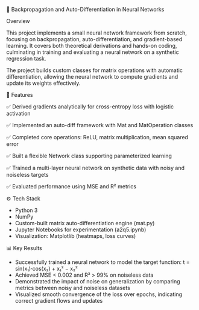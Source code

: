 🧠 Backpropagation and Auto-Differentiation in Neural Networks

Overview

This project implements a small neural network framework from scratch, focusing on backpropagation, auto-differentiation, and gradient-based learning. It covers both theoretical derivations and hands-on coding, culminating in training and evaluating a neural network on a synthetic regression task.

The project builds custom classes for matrix operations with automatic differentiation, allowing the neural network to compute gradients and update its weights effectively.


🚀 Features

✅ Derived gradients analytically for cross-entropy loss with logistic activation

✅ Implemented an auto-diff framework with Mat and MatOperation classes

✅ Completed core operations: ReLU, matrix multiplication, mean squared error

✅ Built a flexible Network class supporting parameterized learning

✅ Trained a multi-layer neural network on synthetic data with noisy and noiseless targets

✅ Evaluated performance using MSE and R² metrics

⚙️ Tech Stack
* Python 3
* NumPy
* Custom-built matrix auto-differentiation engine (mat.py)
* Jupyter Notebooks for experimentation (a2q5.ipynb)
* Visualization: Matplotlib (heatmaps, loss curves)


📊 Key Results
* Successfully trained a neural network to model the target function: t = sin(x₁)·cos(x₂) + x₁² − x₂²
* Achieved MSE < 0.002 and R² > 99% on noiseless data
* Demonstrated the impact of noise on generalization by comparing metrics between noisy and noiseless datasets
* Visualized smooth convergence of the loss over epochs, indicating correct gradient flows and updates
